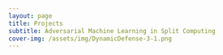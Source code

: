 ```yaml
---
layout: page
title: Projects
subtitle: Adversarial Machine Learning in Split Computing
cover-img: /assets/img/DynamicDefense-3-1.png
---
```


